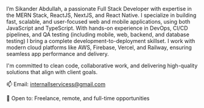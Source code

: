 I’m Sikander Abdullah, a passionate Full Stack Developer with expertise in the MERN Stack, ReactJS, NextJS, and React Native. 
I specialize in building fast, scalable, and user-focused web and mobile applications, using both JavaScript and TypeScript.
With hands-on experience in DevOps, CI/CD pipelines, and QA testing (including mobile, web, backend, and database testing) 
I bring a complete development-to-deployment skillset. 
I work with modern cloud platforms like AWS, Firebase, Vercel, and Railway, ensuring seamless app performance and delivery.

I'm committed to clean code, collaborative work, and delivering high-quality solutions that align with client goals.

📫 Email: internallservicess@gmail.com

📁 Open to: Freelance, remote, and full-time opportunities


